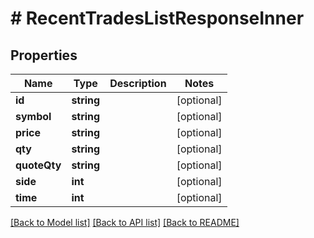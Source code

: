# # RecentTradesListResponseInner

## Properties

Name | Type | Description | Notes
------------ | ------------- | ------------- | -------------
**id** | **string** |  | [optional]
**symbol** | **string** |  | [optional]
**price** | **string** |  | [optional]
**qty** | **string** |  | [optional]
**quoteQty** | **string** |  | [optional]
**side** | **int** |  | [optional]
**time** | **int** |  | [optional]

[[Back to Model list]](../../README.md#models) [[Back to API list]](../../README.md#endpoints) [[Back to README]](../../README.md)
